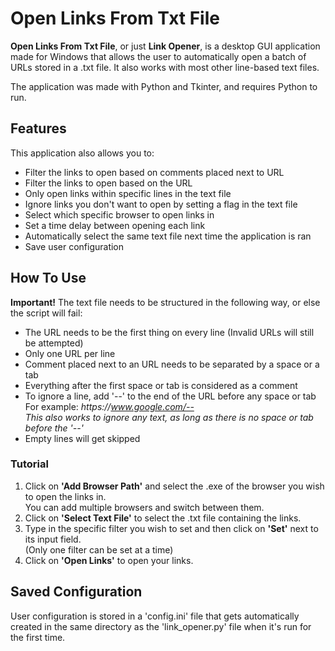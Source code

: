 # Open Links From Txt File

**Open Links From Txt File**, or just **Link Opener**, is a desktop GUI application made for Windows that allows the user to automatically open a batch of URLs stored in a .txt file. It also works with most other line-based text files. 

The application was made with Python and Tkinter, and requires Python to run.

## Features

This application also allows you to:

- Filter the links to open based on comments placed next to URL
- Filter the links to open based on the URL
- Only open links within specific lines in the text file
- Ignore links you don't want to open by setting a flag in the text file
- Select which specific browser to open links in
- Set a time delay between opening each link
- Automatically select the same text file next time the application is ran
- Save user configuration

## How To Use

**Important!** The text file needs to be structured in the following way, or else the script will fail:

- The URL needs to be the first thing on every line (Invalid URLs will still be attempted)
- Only one URL per line
- Comment placed next to an URL needs to be separated by a space or a tab
- Everything after the first space or tab is considered as a comment
- To ignore a line, add '--' to the end of the URL before any space or tab<br>
  For example: *ht<span>tps://www.google.com/--* <br>
  *This also works to ignore any text, as long as there is no space or tab before the '--'*
- Empty lines will get skipped

### Tutorial
1. Click on **'Add Browser Path'** and select the .exe of the browser you wish to open the links in. <br>
You can add multiple browsers and switch between them.
2. Click on **'Select Text File'** to select the .txt file containing the links.
3. Type in the specific filter you wish to set and then click on **'Set'** next to its input field. <br>
(Only one filter can be set at a time)
4. Click on **'Open Links'** to open your links.
## Saved Configuration

User configuration is stored in a 'config.ini' file that gets automatically created in the same directory as the 'link_opener.py' file when it's run for the first time.